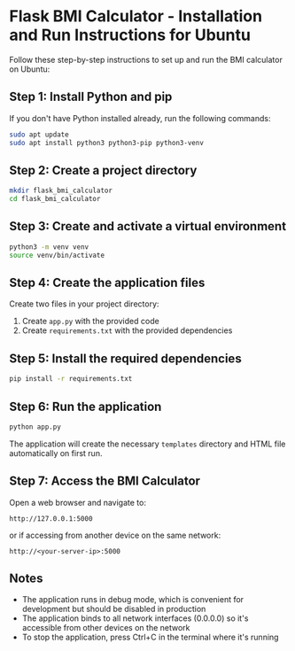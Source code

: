 # Flask BMI Calculator - Installation and Run Instructions for Ubuntu

Follow these step-by-step instructions to set up and run the BMI calculator on Ubuntu:

## Step 1: Install Python and pip
If you don't have Python installed already, run the following commands:

```bash
sudo apt update
sudo apt install python3 python3-pip python3-venv
```

## Step 2: Create a project directory
```bash
mkdir flask_bmi_calculator
cd flask_bmi_calculator
```

## Step 3: Create and activate a virtual environment
```bash
python3 -m venv venv
source venv/bin/activate
```

## Step 4: Create the application files
Create two files in your project directory:

1. Create `app.py` with the provided code
2. Create `requirements.txt` with the provided dependencies

## Step 5: Install the required dependencies
```bash
pip install -r requirements.txt
```

## Step 6: Run the application
```bash
python app.py
```

The application will create the necessary `templates` directory and HTML file automatically on first run.

## Step 7: Access the BMI Calculator
Open a web browser and navigate to:
```
http://127.0.0.1:5000
```
or if accessing from another device on the same network:
```
http://<your-server-ip>:5000
```

## Notes
- The application runs in debug mode, which is convenient for development but should be disabled in production
- The application binds to all network interfaces (0.0.0.0) so it's accessible from other devices on the network
- To stop the application, press Ctrl+C in the terminal where it's running
